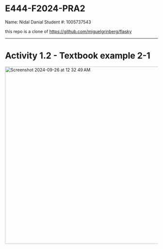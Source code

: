 # E444-F2024-PRA2

Name: Nidal Danial
Student #: 1005737543

this repo is a clone of https://github.com/miguelgrinberg/flasky

----------------------------------------------------------------
# Activity 1.2 - Textbook example 2-1
<img width="582" alt="Screenshot 2024-09-26 at 12 32 49 AM" src="https://github.com/user-attachments/assets/e0590975-450f-4101-9c73-d561321925c9">
